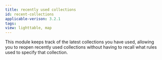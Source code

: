 ```yaml
---
title: recently used collections
id: recent-collections
applicable-verison: 3.2.1
tags: 
view: lighttable, map
---
```


This module keeps track of the latest collections you have used, allowing you to reopen recently used collections without having to recall what rules used to specify that collection.
